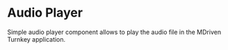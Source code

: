 # Audio Player

Simple audio player component allows to play the audio file in the MDriven Turnkey application.